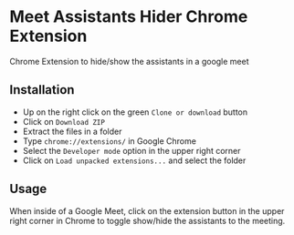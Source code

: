 # Meet Assistants Hider Chrome Extension
Chrome Extension to hide/show the assistants in a google meet

## Installation
* Up on the right click on the green `Clone or download` button
* Click on `Download ZIP`
* Extract the files in a folder
* Type `chrome://extensions/` in Google Chrome
* Select the `Developer mode` option in the upper right corner
* Click on `Load unpacked extensions...` and select the folder

## Usage
When inside of a Google Meet, click on the extension button in the upper right corner in Chrome to toggle show/hide the assistants to the meeting.
